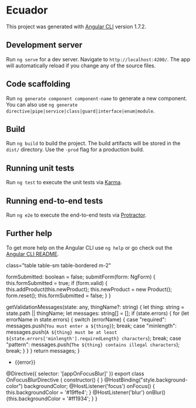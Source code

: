 # Ecuador

This project was generated with [Angular CLI](https://github.com/angular/angular-cli) version 1.7.2.

## Development server

Run `ng serve` for a dev server. Navigate to `http://localhost:4200/`. The app will automatically reload if you change any of the source files.

## Code scaffolding

Run `ng generate component component-name` to generate a new component. You can also use `ng generate directive|pipe|service|class|guard|interface|enum|module`.

## Build

Run `ng build` to build the project. The build artifacts will be stored in the `dist/` directory. Use the `-prod` flag for a production build.

## Running unit tests

Run `ng test` to execute the unit tests via [Karma](https://karma-runner.github.io).

## Running end-to-end tests

Run `ng e2e` to execute the end-to-end tests via [Protractor](http://www.protractortest.org/).

## Further help

To get more help on the Angular CLI use `ng help` or go check out the [Angular CLI README](https://github.com/angular/angular-cli/blob/master/README.md).

class="table table-sm table-bordered m-2"

<form novalidate #form="ngForm" (ngSubmit)="submitForm(form)">
formSubmitted: boolean = false;
submitForm(form: NgForm) {
this.formSubmitted = true;
if (form.valid) {
this.addProduct(this.newProduct);
this.newProduct = new Product();
form.reset();
this.formSubmitted = false;
}
}

getValidationMessages(state: any, thingName?: string) {
let thing: string = state.path || thingName;
let messages: string[] = [];
if (state.errors) {
for (let errorName in state.errors) {
switch (errorName) {
case "required":
messages.push(`You must enter a ${thing}`);
break;
case "minlength":
messages.push(`A ${thing} must be at least
${state.errors['minlength'].requiredLength}
characters`);
break;
case "pattern":
messages.push(`The ${thing} contains
illegal characters`);
break;
}
}
}
return messages;
}
<ul class="text-danger list-unstyled" *ngIf="name.dirty && name.invalid">
<li *ngFor="let error of getValidationMessages(name)">
{{error}}
</li>
</ul>
@Directive({
selector: '[appOnFocusBlur]'
})
export class OnFocusBlurDirective {
constructor() { }
@HostBinding("style.background-color") backgroundColor;
@HostListener('focus') onFocus() {
this.backgroundColor = '#19ffe4';
}
@HostListener('blur') onBlur() {this.backgroundColor = '#ff1934';
}
}